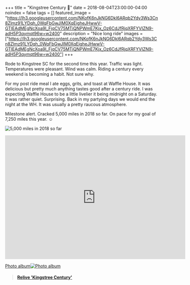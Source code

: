 +++
title =  "Kingstree Century 💯"
date = 2018-08-04T23:00:00-04:00
noindex = false
tags = []
featured_image = "https://lh3.googleusercontent.com/NKofK6nJkNG6Dkl6ARqb2Ydy3Ws3Cn8Zlmz91LYDqh_0WqFbGwJIM0XqEigheJHwwV-GTIEAdMEgNcXoa9l_FjqCV75MTiQNPWmE7Kjx_Oz6CdJfRjqXRFYVIZN9-adH5P3qymqt96w=w2400"
description = "Nice long ride"
images = ["https://lh3.googleusercontent.com/NKofK6nJkNG6Dkl6ARqb2Ydy3Ws3Cn8Zlmz91LYDqh_0WqFbGwJIM0XqEigheJHwwV-GTIEAdMEgNcXoa9l_FjqCV75MTiQNPWmE7Kjx_Oz6CdJfRjqXRFYVIZN9-adH5P3qymqt96w=w2400"]
+++

Rode to Kingstree SC for the second time this year. Traffic was light. Temperatures were pleasant. Wind was calm. Riding a century every weekend is becoming a habit. Not sure why.

For my post ride meal I ate eggs, grits, and toast at Waffle House. It was delicious but pretty much anything tastes good after a century ride. I was expecting Waffle House to be a little livelier it being midnight on a Saturday. It was rather quiet. Surprising. Back in my partying days we would end the night at the WH. It was usually a pretty raucous atmosphere.

Milestone alert. Cracked 5,000 miles in 2018 so far. On pace for my goal of 7,250 miles this year. ☺

![5,000 miles in 2018 so far](https://lh3.googleusercontent.com/RnlUP997rWLEKuKkfecdnKSUYJHv3bVgFEU8ILGez4gOS6C5WPuVWMhHJ2vku7yeaNE0iGbkwWysqhtsbwWWfzJsXPRV87BfG6ZujBM20Mxaruwsyf5lAFBNgiehEMlvsqBeLi79uKo=w2400)

<iframe height='405' width='590' frameborder='0' allowtransparency='true' scrolling='no' src='https://www.strava.com/activities/1750349799/embed/b566e0946b969a1cba6c5539f060406183af0f60'></iframe>

 [Photo album![Photo album](https://lh3.googleusercontent.com/BDsc1F203T0gXmPnWMbpfyv2HurxoTutvewIb5lBmsYiRte7Iqh3sn8G7BLffL4WugVHQqfgZZAK9LEGOEL8CEuVebHPwFG8PA0h8is8UUjd_UtRayXOtrZcfxv9jphl8brLW8E_VEo=w2400)](https://photos.app.goo.gl/K9fzWr58JA8VG5Eu6)


 <blockquote class="embedly-card" data-card-controls="0" data-card-key="f1631a41cb254ca5b035dc5747a5bd75"><h4><a href="https://www.relive.cc/view/1750349799?r=embed-site">Relive 'Kingstree Century'</a></h4></blockquote>
         <script async src="//cdn.embedly.com/widgets/platform.js" charset="UTF-8"></script>
